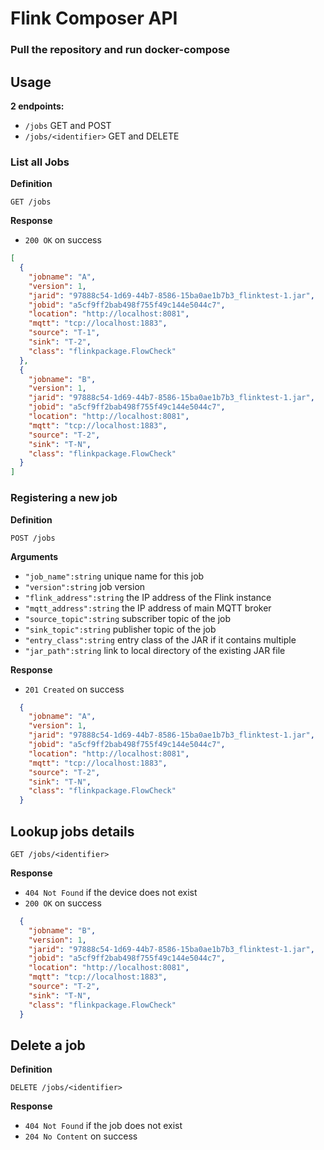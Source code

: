 # Flink Composer API

### Pull the repository and run docker-compose

## Usage

**2 endpoints:**

- `/jobs` GET and POST
- `/jobs/<identifier>` GET and DELETE 

### List all Jobs

**Definition**

`GET /jobs`

**Response**

- `200 OK` on success

```json
[
  {
    "jobname": "A",
    "version": 1,
    "jarid": "97888c54-1d69-44b7-8586-15ba0ae1b7b3_flinktest-1.jar",
    "jobid": "a5cf9ff2bab498f755f49c144e5044c7",
    "location": "http://localhost:8081",
    "mqtt": "tcp://localhost:1883",
    "source": "T-1",
    "sink": "T-2",
    "class": "flinkpackage.FlowCheck"
  },
  {
    "jobname": "B",
    "version": 1,
    "jarid": "97888c54-1d69-44b7-8586-15ba0ae1b7b3_flinktest-1.jar",
    "jobid": "a5cf9ff2bab498f755f49c144e5044c7",
    "location": "http://localhost:8081",
    "mqtt": "tcp://localhost:1883",
    "source": "T-2",
    "sink": "T-N",
    "class": "flinkpackage.FlowCheck"
  }
]
```

### Registering a new job

**Definition**

`POST /jobs`

**Arguments**

- `"job_name":string` unique name for this job
- `"version":string` job version
- `"flink_address":string` the IP address of the Flink instance
- `"mqtt_address":string` the IP address of main MQTT broker
- `"source_topic":string` subscriber topic of the job
- `"sink_topic":string` publisher topic of the job
- `"entry_class":string` entry class of the JAR if it contains multiple
- `"jar_path":string` link to local directory of the existing JAR file

**Response**

- `201 Created` on success

```json
  {
    "jobname": "A",
    "version": 1,
    "jarid": "97888c54-1d69-44b7-8586-15ba0ae1b7b3_flinktest-1.jar",
    "jobid": "a5cf9ff2bab498f755f49c144e5044c7",
    "location": "http://localhost:8081",
    "mqtt": "tcp://localhost:1883",
    "source": "T-2",
    "sink": "T-N",
    "class": "flinkpackage.FlowCheck"
  }
```

## Lookup jobs details

`GET /jobs/<identifier>`

**Response**

- `404 Not Found` if the device does not exist
- `200 OK` on success

```json
  {
    "jobname": "B",
    "version": 1,
    "jarid": "97888c54-1d69-44b7-8586-15ba0ae1b7b3_flinktest-1.jar",
    "jobid": "a5cf9ff2bab498f755f49c144e5044c7",
    "location": "http://localhost:8081",
    "mqtt": "tcp://localhost:1883",
    "source": "T-2",
    "sink": "T-N",
    "class": "flinkpackage.FlowCheck"
  }
```

## Delete a job

**Definition**

`DELETE /jobs/<identifier>`

**Response**

- `404 Not Found` if the job does not exist
- `204 No Content` on success